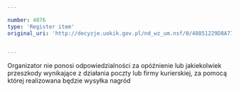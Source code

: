 ```yaml
---

number: 4076
type: 'Register item'
original_uri: 'http://decyzje.uokik.gov.pl/nd_wz_um.nsf/0/48851229D8A77159C1257AC900319D8F?OpenDocument'


---
```


Organizator nie ponosi odpowiedzialności za opóźnienie lub jakiekolwiek przeszkody wynikające z działania poczty lub firmy kurierskiej, za pomocą której realizowana będzie wysyłka nagród
